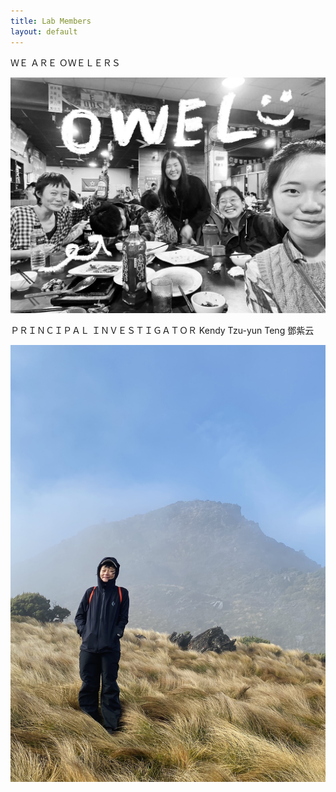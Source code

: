 ```yaml
---
title: Lab Members
layout: default
---
```


<span style="font-size:1em"> ＷＥ   ＡＲＥ    ＯＷＥＬＥＲＳ </span>

![owel_photo](owel_photo.JPG)

 
ＰＲＩＮＣＩＰＡＬ   ＩＮＶＥＳＴＩＧＡＴＯＲ
Kendy Tzu-yun Teng 鄧紫云
 
![PI_photo](PI_photo.jpeg)
 


